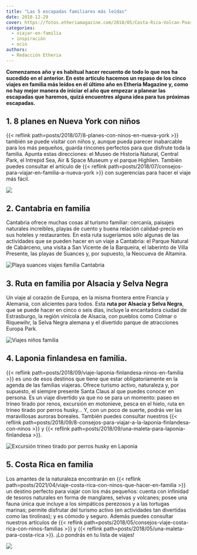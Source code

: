 ```yaml
---
title: "Las 5 escapadas familiares más leídas"
date: 2018-12-29
cover: https://fotos.etheriamagazine.com/2018/05/Costa-Rica-Volcan-Poas.jpg
categories: 
  - viajar-en-familia
  - inspiración
  - ocio
authors: 
  - Redacción Etheria
---
```


**Comenzamos año y es habitual hacer recuento de todo lo que nos ha sucedido en el 
anterior. En este artículo hacemos un repaso de los cinco viajes en familia más leídos 
en él último año en Etheria Magazine y, como no hay mejor manera de iniciar el año que 
empezar a planear las escapadas que haremos, quizá encuentres alguna idea para tus 
próximas escapadas.** 

## 1\. 8 planes en Nueva York con niños

{{< reflink path=posts/2018/07/8-planes-con-ninos-en-nueva-york >}} también se puede 
visitar con niños y, aunque pueda parecer inabarcable para los más pequeños, guarda 
rincones perfectos para que disfrute toda la familia. Apunta estas direcciones: el Museo 
de Historia Natural, Central Park, el Intrepid Sea, Air & Space Museum y el parque 
Highlien. También puedes consultar el artículo de {{< reflink 
path=posts/2018/07/consejos-para-viajar-en-familia-a-nueva-york >}} con sugerencias para 
hacer el viaje más fácil. 

![](https://fotos.etheriamagazine.com/2018/05/5-Nueva-York-Top-of-the-Rock.jpg)

## 2\. Cantabria en familia

Cantabria ofrece muchas cosas al turismo familiar: cercanía, paisajes naturales 
increíbles, playas de cuento y buena relación calidad-precio en sus hoteles y 
restaurantes. En esta ruta sugeríamos sólo algunas de las actividades que se pueden 
hacer en un viaje a Cantabria: el Parque Natural de Cabárceno, una visita a San Vicente 
de la Barqueira, el laberinto de Villa Presente, las playas de Suances y, por supuesto, 
la Neocueva de Altamira. 

![Playa suances viajes familia Cantabria](https://fotos.etheriamagazine.com/2018/07/playa-suances-1024x768-2.jpg "Playa de Suances (Cantabria)")

## 3\. Ruta en familia por Alsacia y Selva Negra

Un viaje al corazón de Europa, en la misma frontera entre Francia y Alemania, con 
alicientes para todos. Esta **ruta por Alsacia y Selva Negra**, que se puede hacer en 
cinco o seis días, incluye la encantadora ciudad de Estrasburgo, la región vinícola de 
Alsacia, con pueblos como Colmar o Riquewihr, la Selva Negra alemana y el divertido 
parque de atracciones Europa Park. 

![Viajes niños familia](https://fotos.etheriamagazine.com/2018/07/Selva-Negra.jpg)

## 4\. Laponia finlandesa en familia.

{{< reflink path=posts/2018/09/viaje-laponia-finlandesa-ninos-en-familia >}} es uno de 
esos destinos que tiene que estar obligatoriamente en la agenda de las familias 
viajeras. Ofrece turismo activo, naturaleza y, por supuesto, el siempre presente Santa 
Claus al que puedes conocer en persona. Es un viaje divertido ya que no se para un 
momento: paseo en trineo tirado por renos, excursión en motonieve, pesca en el hielo, 
ruta en trineo tirado por perros husky… Y, con un poco de suerte, podrás ver las 
maravillosas auroras boreales. También puedes consultar nuestros {{< reflink 
path=posts/2018/09/8-consejos-para-viajar-a-la-laponia-finlandesa-con-ninos >}} y {{< 
reflink path=posts/2018/09/una-maleta-para-laponia-finlandesa >}}. 

![Excursión trineo tirado por perros husky en Laponia](https://fotos.etheriamagazine.com/2018/04/Excursion-trineo-perros-husky-Etheriamagazine.jpg "Uno de los momentos más especiales de un viaje a Laponia es el paseo en trineos tirados por perros husky.")

## 5\. Costa Rica en familia

Los amantes de la naturaleza encontrarán en {{< reflink 
path=posts/2021/04/viaje-costa-rica-con-ninos-que-hacer-en-familia >}} un destino 
perfecto para viajar con los más pequeños: cuenta con infinidad de tesoros naturales en 
forma de manglares, selvas y volcanes; posee una fauna única que incluye a los 
simpáticos perezosos y a las tortugas marinas; permite disfrutar del turismo activo (en 
actividades tan divertidas como las tirolinas); y es cómodo y seguro. Además puedes 
consultar nuestros artículos de {{< reflink 
path=posts/2018/05/consejos-viaje-costa-rica-con-ninos-familias >}} y {{< reflink 
path=posts/2018/05/una-maleta-para-costa-rica >}}. ¡Lo pondrás en tu lista de viajes! 

![](https://fotos.etheriamagazine.com/2018/05/Costa-Rica-recogiendo-cafe.jpg)
